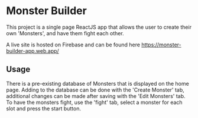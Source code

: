 # Monster Builder

This project is a single page ReactJS app that allows the user to create their own 'Monsters', and have them fight each other.

A live site is hosted on Firebase and can be found here https://monster-builder-app.web.app/

## Usage

There is a pre-existing database of Monsters that is displayed on the home page. Adding to the database can be done with the 'Create Monster' tab, additional changes can be made after saving with the 'Edit Monsters' tab.
To have the monsters fight, use the 'fight' tab, select a monster for each slot and press the start button.

